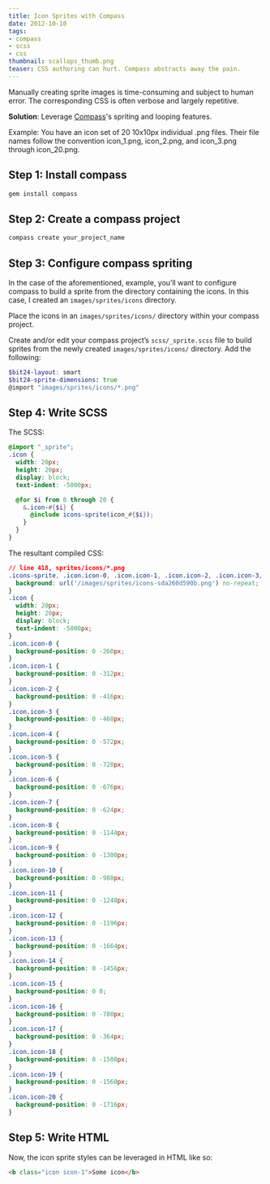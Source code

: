 ```yaml
---
title: Icon Sprites with Compass
date: 2012-10-10
tags:
- compass
- scss
- css
thumbnail: scallops_thumb.png
teaser: CSS authoring can hurt. Compass abstracts away the pain.
---
```


Manually creating sprite images is time-consuming and subject to human error. The corresponding CSS is often verbose and largely repetitive.

<b>Solution</b>: Leverage <a href="http://compass-style.org/">Compass</a>'s spriting and looping features.

Example: You have an icon set of 20 10x10px individual .png files. Their file names follow the convention icon\_1.png, icon\_2.png, and icon\_3.png through icon\_20.png.

## Step 1: Install compass

```bash
gem install compass
```

## Step 2: Create a compass project

```bash
compass create your_project_name
```

## Step 3: Configure compass spriting

In the case of the aforementioned, example, you&#8217;ll want to configure compass to build a sprite from the directory containing the icons. In this case, I created an <code>images/sprites/icons</code> directory.

Place the icons in an <code>images/sprites/icons/</code> directory within your compass project.

Create and/or edit your compass project&#8217;s <code>scss/_sprite.scss</code> file to build sprites from the newly created <code>images/sprites/icons/</code> directory. Add the following:

```scss
$bit24-layout: smart
$bit24-sprite-dimensions: true
@import "images/sprites/icons/*.png"
```

## Step 4: Write SCSS

The SCSS:

```scss
@import "_sprite";
.icon {
  width: 20px;
  height: 20px;
  display: block;
  text-indent: -5000px;

  @for $i from 0 through 20 {
    &.icon-#{$i} {
      @include icons-sprite(icon_#{$i});
    }
  }
}
```

The resultant compiled CSS:

```css
// line 418, sprites/icons/*.png
.icons-sprite, .icon.icon-0, .icon.icon-1, .icon.icon-2, .icon.icon-3, .icon.icon-4, .icon.icon-5, .icon.icon-6, .icon.icon-7, .icon.icon-8, .icon.icon-9, .icon.icon-10, .icon.icon-11, .icon.icon-12, .icon.icon-13, .icon.icon-14, .icon.icon-15, .icon.icon-16, .icon.icon-17, .icon.icon-18, .icon.icon-19, .icon.icon-20 {
  background: url('/images/sprites/icons-sda260d590b.png') no-repeat;
}
.icon {
  width: 20px;
  height: 20px;
  display: block;
  text-indent: -5000px;
}
.icon.icon-0 {
  background-position: 0 -260px;
}
.icon.icon-1 {
  background-position: 0 -312px;
}
.icon.icon-2 {
  background-position: 0 -416px;
}
.icon.icon-3 {
  background-position: 0 -468px;
}
.icon.icon-4 {
  background-position: 0 -572px;
}
.icon.icon-5 {
  background-position: 0 -728px;
}
.icon.icon-6 {
  background-position: 0 -676px;
}
.icon.icon-7 {
  background-position: 0 -624px;
}
.icon.icon-8 {
  background-position: 0 -1144px;
}
.icon.icon-9 {
  background-position: 0 -1300px;
}
.icon.icon-10 {
  background-position: 0 -988px;
}
.icon.icon-11 {
  background-position: 0 -1248px;
}
.icon.icon-12 {
  background-position: 0 -1196px;
}
.icon.icon-13 {
  background-position: 0 -1664px;
}
.icon.icon-14 {
  background-position: 0 -1456px;
}
.icon.icon-15 {
  background-position: 0 0;
}
.icon.icon-16 {
  background-position: 0 -780px;
}
.icon.icon-17 {
  background-position: 0 -364px;
}
.icon.icon-18 {
  background-position: 0 -1508px;
}
.icon.icon-19 {
  background-position: 0 -1560px;
}
.icon.icon-20 {
  background-position: 0 -1716px;
}
```

## Step 5: Write HTML
Now, the icon sprite styles can be leveraged in HTML like so:

```html
<b class="icon icon-1">Some icon</b>
```
